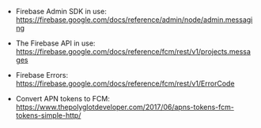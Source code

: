 * Firebase Admin SDK in use: https://firebase.google.com/docs/reference/admin/node/admin.messaging

* The Firebase API in use: https://firebase.google.com/docs/reference/fcm/rest/v1/projects.messages

* Firebase Errors: https://firebase.google.com/docs/reference/fcm/rest/v1/ErrorCode
* Convert APN tokens to FCM: https://www.thepolyglotdeveloper.com/2017/06/apns-tokens-fcm-tokens-simple-http/
